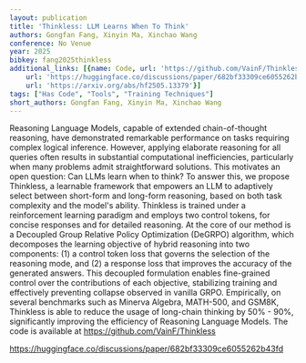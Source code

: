 ```yaml
---
layout: publication
title: 'Thinkless: LLM Learns When To Think'
authors: Gongfan Fang, Xinyin Ma, Xinchao Wang
conference: No Venue
year: 2025
bibkey: fang2025thinkless
additional_links: [{name: Code, url: 'https://github.com/VainF/Thinkless'}, {name: Code,
    url: 'https://huggingface.co/discussions/paper/682bf33309ce6055262b43fd'}, {name: Paper,
    url: 'https://arxiv.org/abs/hf2505.13379'}]
tags: ["Has Code", "Tools", "Training Techniques"]
short_authors: Gongfan Fang, Xinyin Ma, Xinchao Wang
---
```

Reasoning Language Models, capable of extended chain-of-thought reasoning, have demonstrated remarkable performance on tasks requiring complex logical inference. However, applying elaborate reasoning for all queries often results in substantial computational inefficiencies, particularly when many problems admit straightforward solutions. This motivates an open question: Can LLMs learn when to think? To answer this, we propose Thinkless, a learnable framework that empowers an LLM to adaptively select between short-form and long-form reasoning, based on both task complexity and the model's ability. Thinkless is trained under a reinforcement learning paradigm and employs two control tokens, <short> for concise responses and <think> for detailed reasoning. At the core of our method is a Decoupled Group Relative Policy Optimization (DeGRPO) algorithm, which decomposes the learning objective of hybrid reasoning into two components: (1) a control token loss that governs the selection of the reasoning mode, and (2) a response loss that improves the accuracy of the generated answers. This decoupled formulation enables fine-grained control over the contributions of each objective, stabilizing training and effectively preventing collapse observed in vanilla GRPO. Empirically, on several benchmarks such as Minerva Algebra, MATH-500, and GSM8K, Thinkless is able to reduce the usage of long-chain thinking by 50% - 90%, significantly improving the efficiency of Reasoning Language Models. The code is available at https://github.com/VainF/Thinkless

https://huggingface.co/discussions/paper/682bf33309ce6055262b43fd